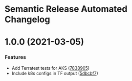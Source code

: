 # Semantic Release Automated Changelog

# 1.0.0 (2021-03-05)


### Features

* Add Terratest tests for AKS ([7838905](https://github.com/AlaskaAirlines/tfmodule_azure_aks/commit/7838905738ee3a3c938b21981f59400f7766362b))
* Include k8s configs in TF output ([5dbcbf7](https://github.com/AlaskaAirlines/tfmodule_azure_aks/commit/5dbcbf7fc87bcc735c346b50629de8b6cae1dc52))
